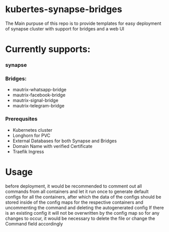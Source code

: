 # kubertes-synapse-bridges

The Main purpuse of this repo is to provide templates for easy deployment of synapse cluster with support for bridges and a web UI
# Currently supports:
### synapse
### Bridges:
- mautrix-whatsapp-bridge
- mautrix-facebook-bridge
- mautrix-signal-bridge
- mautrix-telegram-bridge

### Prerequsites
- Kubernetes cluster
- Longhorn for PVC
- External Databases for both Synapse and Bridges
- Domain Name with verified Certificate
- Traefik Ingress

# Usage
before deployment, it would be recommended to comment out all commands from all containers and let it run once to generate default configs for all the containers, after which the data of the configs should be stored inside of the config maps for the respective containers and uncommenting the command and deleting the autogenerated config
If there is an existing config it will not be overwritten by the config map so for any changes to occur, it would be necessary to delete the file or change the Command field accordingly